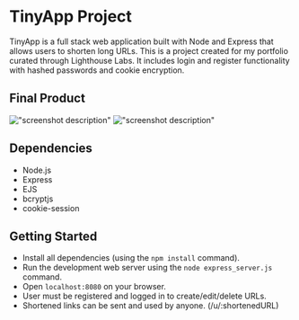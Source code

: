 # TinyApp Project

TinyApp is a full stack web application built with Node and Express that allows users to shorten long URLs. This is a project created for my portfolio curated through Lighthouse Labs. It includes login and register functionality with hashed passwords and cookie encryption. 

## Final Product

!["screenshot description"](#)
!["screenshot description"](#)

## Dependencies

- Node.js
- Express
- EJS
- bcryptjs
- cookie-session

## Getting Started

- Install all dependencies (using the `npm install` command).
- Run the development web server using the `node express_server.js` command.
- Open `localhost:8080` on your browser.
- User must be registered and logged in to create/edit/delete URLs.
- Shortened links can be sent and used by anyone. (/u/:shortenedURL)
